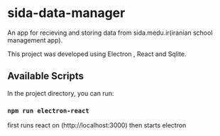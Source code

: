 # sida-data-manager

An app for recieving and storing data from sida.medu.ir(iranian school management app).

This project was developed using Electron , React and Sqlite.

## Available Scripts

In the project directory, you can run:

### `npm run electron-react`

first runs react on (http://localhost:3000) then starts electron
